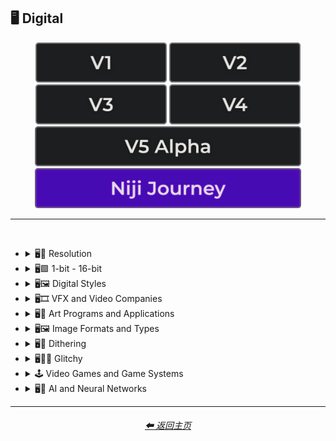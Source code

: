 <h2>🖥 Digital</h2>

<div align="center">

[<img src="/Images/Repo_Parts/Buttons/Version_Buttons/button_version_V1_inactive.webp?raw=true" alt="MidJourney V1" height="64" />](/Pages/MJ_V1/Style_Pages/Sphere/Digital.md)
[<img src="/Images/Repo_Parts/Buttons/Version_Buttons/button_version_V2_inactive.webp?raw=true" alt="MidJourney V2" height="64" />](/Pages/MJ_V2/Style_Pages/Sphere/Digital.md)
[<img src="/Images/Repo_Parts/Buttons/Version_Buttons/button_version_V3_inactive.webp?raw=true" alt="MidJourney V3" height="64" />](/Pages/MJ_V3/Style_Pages/Just_The_Style/Digital.md)
[<img src="/Images/Repo_Parts/Buttons/Version_Buttons/button_version_V4_inactive.webp?raw=true" alt="MidJourney V4" height="64" />](/Pages/MJ_V4/Style_Pages/Just_The_Style/Digital.md)
<br>
[<img src="/Images/Repo_Parts/Buttons/Version_Buttons/button_version_V5_Alpha_inactive_half.webp?raw=true" alt="MidJourney V5" height="64" />](/Pages/MJ_V5/Style_Pages/Just_The_Style/Digital.md)
[<img src="/Images/Repo_Parts/Buttons/Version_Buttons/button_version_niji_active_half.webp?raw=true" alt="Niji Journey" height="64" />](/Pages/Niji_Journey/Style_Pages/Digital.md)


</div>

<hr>
<br>


- <details><summary>🖥📐 Resolution</summary><p><div align="center">

    | 4k |
    | :-: |
    | <img src="/Images/Niji_Journey/MidJourney_Styles/4k.webp?raw=true" width="256" /> |

    </div></p></details>


- <details><summary>🖥🟩 1-bit - 16-bit</summary><p><div align="center">

    | 8-bit |
    | :-: |
    | <img src="/Images/Niji_Journey/MidJourney_Styles/8-bit.webp?raw=true" width="256" /> |

    </div></p></details>


- <details><summary>🖥🖼 Digital Styles</summary><p><div align="center">

    | Cyberdelic |
    | :-: |
    | <img src="/Images/Niji_Journey/MidJourney_Styles/Cyberdelic.webp?raw=true" width="256" /> |

    </div></p></details>


- <details><summary>🖥🎞 VFX and Video Companies</summary><p><div align="center">

    | Disney |
    | :-: |
    | <img src="/Images/Niji_Journey/MidJourney_Styles/Disney.webp?raw=true" width="256" /> |

    </div></p></details>


- <details><summary>🖥🎨 Art Programs and Applications</summary><p><div align="center">

    | Microsoft Paint |
    | :-: |
    | <img src="/Images/Niji_Journey/MidJourney_Styles/Microsoft_Paint.webp?raw=true" width="256" /> |

    </div></p></details>


- <details><summary>🖥🖼 Image Formats and Types</summary><p><div align="center">

    | Lowpoly |
    | :-: |
    | <img src="/Images/Niji_Journey/MidJourney_Styles/Lowpoly.webp?raw=true" width="256" /> |

    <br>

    | Pixel Art |
    | :-: |
    | <img src="/Images/Niji_Journey/MidJourney_Styles/Pixel_Art.webp?raw=true" width="256" /> |

    </div></p></details>


- <details><summary>🖥🏁 Dithering</summary><p><div align="center">

    | Floyd–Steinberg Dithering |
    | :-: |
    | <img src="/Images/Niji_Journey/MidJourney_Styles/FloydSteinberg_Dithering.webp?raw=true" width="256" /> |

    </div></p></details>


- <details><summary>🖥👩‍💻 Glitchy</summary><p><div align="center">

    | Databending |
    | :-: |
    | <img src="/Images/Niji_Journey/MidJourney_Styles/Databending.webp?raw=true" width="256" /> |

    </div></p></details>


- <details><summary>🕹 Video Games and Game Systems</summary><p>

  - <details><summary>🕹🖼 Video Game Styles</summary><p><div align="center">

    | Tetris |
    | :-: |
    | <img src="/Images/Niji_Journey/MidJourney_Styles/Tetris.webp?raw=true" width="256" /> |

    </div></p></details>

  </p></details>


- <details><summary>🖥🧠 AI and Neural Networks</summary><p><div align="center">

    | Deep Dream |
    | :-: |
    | <img src="/Images/Niji_Journey/MidJourney_Styles/Deep_Dream.webp?raw=true" width="256" /> |

    </div></p></details>

<hr>
<div align="center">
    <h6><a href="/README.md">⬅ 返回主页</a></h6>
</div>
